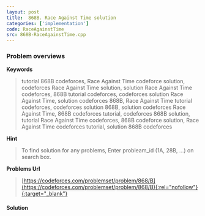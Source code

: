 ```yaml
---
layout: post
title:  868B. Race Against Time solution
categories: ['implementation']
code: RaceAgainstTime
src: 868B-RaceAgainstTime.cpp
---
```

### **Problem overviews**

**Keywords**
> tutorial 868B codeforces, Race Against Time codeforce solution, codeforces Race Against Time solution, solution Race Against Time codeforces, 868B tutorial codeforces, codeforces solution Race Against Time, solution codeforces 868B, Race Against Time tutorial codeforces, codeforces solution 868B, solution codeforces Race Against Time, 868B codeforces tutorial, codeforces 868B solution, tutorial Race Against Time codeforces, 868B codeforce solution, Race Against Time codeforces tutorial, solution 868B codeforces

**Hint**
> To find solution for any problems, Enter probleam_id (1A, 28B, ...) on search box. 

**Problems Url**
> [https://codeforces.com/problemset/problem/868/B](https://codeforces.com/problemset/problem/868/B){:rel="nofollow"}{:target="_blank"}

#### **Solution**



